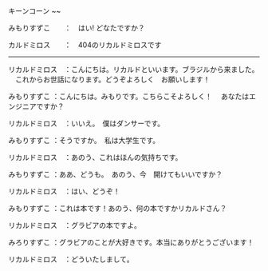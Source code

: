 キーンコーン ~~

みもりすずこ　　：　はい! どなたですか？

カルドミロス　　：　404のリカルドミロスです
______________________________________________

リカルドミロス　：こんにちは。リカルドといいます。ブラジルから来ました。
		　これからお世話になります。どうぞよろしく　お願いします！

みもりすずこ	：こんにちは。みもりです。こちらこそよろしく！
		　あなたはエンジニアですか？

リカルドミロス　：いいえ。　僕はダンサーです。

みもりすずこ	：そうですか。　私は大学生です。

リカルドミロス　：あのう、これはほんの気持ちです。

みもりすずこ	：ああ、どうも。　あのう、今　開けてもいいですか？

リカルドミロス　：はい、どうぞ！

みもりすずこ	：これは本です！あのう、何の本ですかリカルドさん？

リカルドミロス　：グラビアの本ですよ。

みろりすずこ	：グラビアのことが大好きです。本当にありがとうございます！

リカルドミロス　：どういたしまして。
